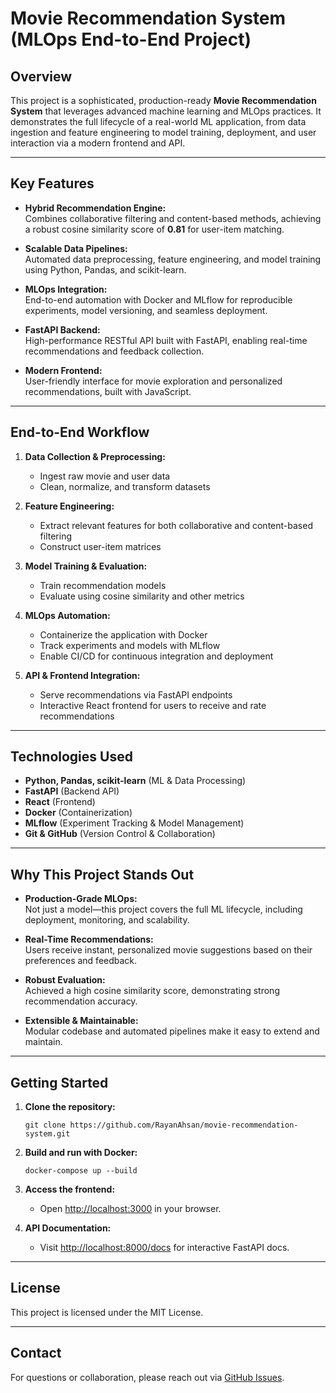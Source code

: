 # Movie Recommendation System (MLOps End-to-End Project)

## Overview

This project is a sophisticated, production-ready **Movie Recommendation System** that leverages advanced machine learning and MLOps practices. It demonstrates the full lifecycle of a real-world ML application, from data ingestion and feature engineering to model training, deployment, and user interaction via a modern frontend and API.

---

## Key Features

- **Hybrid Recommendation Engine:**  
  Combines collaborative filtering and content-based methods, achieving a robust cosine similarity score of **0.81** for user-item matching.

- **Scalable Data Pipelines:**  
  Automated data preprocessing, feature engineering, and model training using Python, Pandas, and scikit-learn.

- **MLOps Integration:**  
  End-to-end automation with Docker and MLflow for reproducible experiments, model versioning, and seamless deployment.

- **FastAPI Backend:**  
  High-performance RESTful API built with FastAPI, enabling real-time recommendations and feedback collection.

- **Modern Frontend:**  
  User-friendly interface for movie exploration and personalized recommendations, built with JavaScript.

---


## End-to-End Workflow

1. **Data Collection & Preprocessing:**  
   - Ingest raw movie and user data  
   - Clean, normalize, and transform datasets

2. **Feature Engineering:**  
   - Extract relevant features for both collaborative and content-based filtering  
   - Construct user-item matrices

3. **Model Training & Evaluation:**  
   - Train recommendation models  
   - Evaluate using cosine similarity and other metrics

4. **MLOps Automation:**  
   - Containerize the application with Docker  
   - Track experiments and models with MLflow  
   - Enable CI/CD for continuous integration and deployment

5. **API & Frontend Integration:**  
   - Serve recommendations via FastAPI endpoints  
   - Interactive React frontend for users to receive and rate recommendations

---

## Technologies Used

- **Python, Pandas, scikit-learn** (ML & Data Processing)
- **FastAPI** (Backend API)
- **React** (Frontend)
- **Docker** (Containerization)
- **MLflow** (Experiment Tracking & Model Management)
- **Git & GitHub** (Version Control & Collaboration)

---

## Why This Project Stands Out

- **Production-Grade MLOps:**  
  Not just a model—this project covers the full ML lifecycle, including deployment, monitoring, and scalability.

- **Real-Time Recommendations:**  
  Users receive instant, personalized movie suggestions based on their preferences and feedback.

- **Robust Evaluation:**  
  Achieved a high cosine similarity score, demonstrating strong recommendation accuracy.

- **Extensible & Maintainable:**  
  Modular codebase and automated pipelines make it easy to extend and maintain.

---

## Getting Started

1. **Clone the repository:**
   ```
   git clone https://github.com/RayanAhsan/movie-recommendation-system.git
   ```

2. **Build and run with Docker:**
   ```
   docker-compose up --build
   ```

3. **Access the frontend:**
   - Open [http://localhost:3000](http://localhost:3000) in your browser.

4. **API Documentation:**
   - Visit [http://localhost:8000/docs](http://localhost:8000/docs) for interactive FastAPI docs.

---

## License

This project is licensed under the MIT License.

---

## Contact

For questions or collaboration, please reach out via [GitHub Issues](https://github.com/RayanAhsan/movie-recommendation-system/issues).
